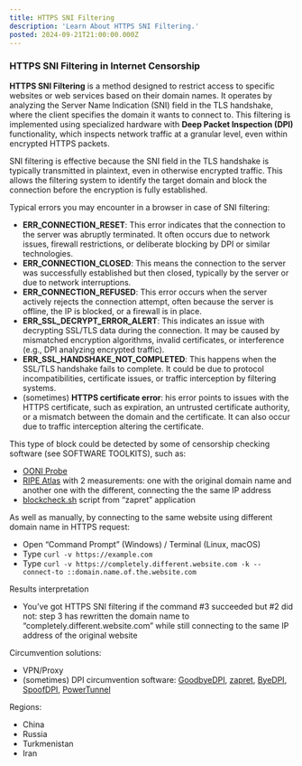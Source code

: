 ```yaml
---
title: HTTPS SNI Filtering
description: 'Learn About HTTPS SNI Filtering.'
posted: 2024-09-21T21:00:00.000Z
---
```

### HTTPS SNI Filtering in Internet Censorship
**HTTPS SNI Filtering** is a method designed to restrict access to specific websites or web services based on their domain names. It operates by analyzing the Server Name Indication (SNI) field in the TLS handshake, where the client specifies the domain it wants to connect to. This filtering is implemented using specialized hardware with **Deep Packet Inspection (DPI)** functionality, which inspects network traffic at a granular level, even within encrypted HTTPS packets.

SNI filtering is effective because the SNI field in the TLS handshake is typically transmitted in plaintext, even in otherwise encrypted traffic. This allows the filtering system to identify the target domain and block the connection before the encryption is fully established.

Typical errors you may encounter in a browser in case of SNI filtering:
>
 - **ERR_CONNECTION_RESET**: This error indicates that the connection to the server was abruptly terminated. It often occurs due to network issues, firewall restrictions, or deliberate blocking by DPI or similar technologies.
 - **ERR_CONNECTION_CLOSED**: This means the connection to the server was successfully established but then closed, typically by the server or due to network interruptions.
 - **ERR_CONNECTION_REFUSED**: This error occurs when the server actively rejects the connection attempt, often because the server is offline, the IP is blocked, or a firewall is in place.
 - **ERR_SSL_DECRYPT_ERROR_ALERT**: This indicates an issue with decrypting SSL/TLS data during the connection. It may be caused by mismatched encryption algorithms, invalid certificates, or interference (e.g., DPI analyzing encrypted traffic).
 - **ERR_SSL_HANDSHAKE_NOT_COMPLETED**: This happens when the SSL/TLS handshake fails to complete. It could be due to protocol incompatibilities, certificate issues, or traffic interception by filtering systems.
 - (sometimes) **HTTPS certificate error**: his error points to issues with the HTTPS certificate, such as expiration, an untrusted certificate authority, or a mismatch between the domain and the certificate. It can also occur due to traffic interception altering the certificate.

This type of block could be detected by some of censorship checking software (see SOFTWARE TOOLKITS), such as:
 - [OONI Probe](/balefire/en/censorship/toolkits/ooni/)
 - [RIPE Atlas](/balefire/en/censorship/services/ripe-atlas/) with 2 measurements: one with the original domain name and another one with the different, connecting the the same IP address
 - [blockcheck.sh](https://github.com/bol-van/zapret/blob/master/blockcheck.sh) script from “zapret” application

As well as manually, by connecting to the same website using different domain name in HTTPS request:
>
 - Open “Command Prompt” (Windows) / Terminal (Linux, macOS)
 - Type `curl -v https://example.com`
 - Type `curl -v https://completely.different.website.com -k --connect-to ::domain.name.of.the.website.com`

Results interpretation
>
 - You’ve got HTTPS SNI filtering if the command #3 succeeded but #2 did not: step 3 has rewritten the domain name to “completely.different.website.com” while still connecting to the same IP address of the original website

Circumvention solutions:
>
 - VPN/Proxy
 - (sometimes) DPI circumvention software: [GoodbyeDPI](https://github.com/ValdikSS/GoodbyeDPI), [zapret](https://github.com/bol-van/zapret), [ByeDPI](https://github.com/hufrea/byedpi), [SpoofDPI](https://github.com/xvzc/SpoofDPI), [PowerTunnel](https://github.com/krlvm/PowerTunnel)

Regions:
- China
- Russia
- Turkmenistan
- Iran
